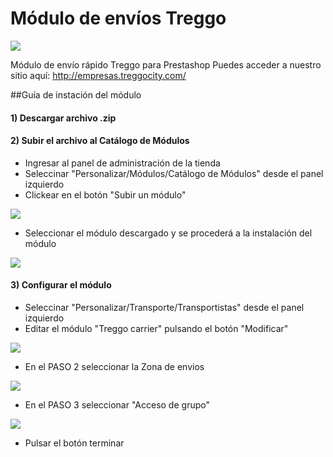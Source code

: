# Módulo de envíos Treggo


![](https://i.imgur.com/DYo1Ad5.jpg)

Módulo de envío rápido Treggo para Prestashop
Puedes acceder a nuestro sitio aquí: <http://empresas.treggocity.com/>


##Guía de instación del  módulo

#### 1) Descargar archivo .zip
#### 2) Subir el archivo al Catálogo de Módulos

+ Ingresar al panel de administración de la tienda
+ Seleccinar "Personalizar/Módulos/Catálogo de Módulos" desde el panel izquierdo
+ Clickear en el botón "Subir un módulo"

![](https://i.imgur.com/MupNT1d.png)


+ Seleccionar el módulo descargado y se procederá a la instalación del módulo

![](https://i.imgur.com/XTWBA2Q.png)

#### 3) Configurar el módulo
+ Seleccinar "Personalizar/Transporte/Transportistas" desde el panel izquierdo
+ Editar el módulo "Treggo carrier" pulsando el botón "Modificar"

![](https://i.imgur.com/KGHQ8pJ.png)

+ En el PASO 2 seleccionar la Zona de envios

![](https://i.imgur.com/M7I1izd.png)


+ En el PASO 3 seleccionar "Acceso de grupo"

![](https://i.imgur.com/j3sWmaS.png)
+ Pulsar el botón terminar
